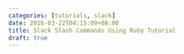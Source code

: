 ```yaml
---
categories: [tutorials, slack]
date: 2016-03-22T04:15:09+08:00
title: Slack Slash Commands Using Ruby Tutorial
draft: true
---
```


